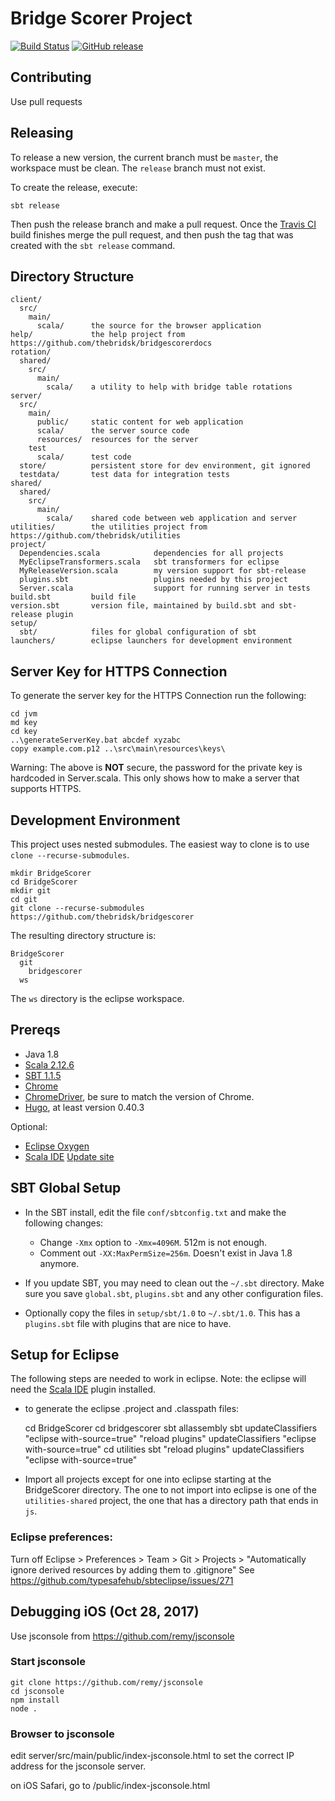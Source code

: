 # Bridge Scorer Project

[![Build Status](https://travis-ci.org/thebridsk/bridgescorer.svg?branch=master)](https://travis-ci.org/thebridsk/bridgescorer)
[![GitHub release](https://img.shields.io/github/release/thebridsk/bridgescorer.svg)]()

## Contributing

Use pull requests

## Releasing

To release a new version, the current branch must be `master`, the workspace must be clean.  The `release` branch must not exist.

To create the release, execute:

	sbt release

Then push the release branch and make a pull request.  Once the [Travis CI](https://travis-ci.org/thebridsk/bridgescorer) build finishes merge the pull request, and then push the tag that was created with the `sbt release` command.

## Directory Structure

    client/
      src/
        main/
          scala/      the source for the browser application
    help/             the help project from https://github.com/thebridsk/bridgescorerdocs
    rotation/
      shared/
        src/
          main/
            scala/    a utility to help with bridge table rotations
    server/
      src/
        main/
          public/     static content for web application
          scala/      the server source code
          resources/  resources for the server
        test
          scala/      test code
      store/          persistent store for dev environment, git ignored
      testdata/       test data for integration tests
    shared/
      shared/
        src/
          main/
            scala/    shared code between web application and server
    utilities/        the utilities project from https://github.com/thebridsk/utilities
    project/
      Dependencies.scala            dependencies for all projects
      MyEclipseTransformers.scala   sbt transformers for eclipse
      MyReleaseVersion.scala        my version support for sbt-release
      plugins.sbt                   plugins needed by this project
      Server.scala                  support for running server in tests
    build.sbt         build file
    version.sbt       version file, maintained by build.sbt and sbt-release plugin
    setup/
      sbt/            files for global configuration of sbt
    launchers/        eclipse launchers for development environment

## Server Key for HTTPS Connection

To generate the server key for the HTTPS Connection run the following:

	cd jvm
	md key
	cd key
	..\generateServerKey.bat abcdef xyzabc
	copy example.com.p12 ..\src\main\resources\keys\

Warning: The above is **NOT** secure, the password for the private key is hardcoded in Server.scala.
This only shows how to make a server that supports HTTPS.

## Development Environment

This project uses nested submodules.  The easiest way to clone is to use `clone --recurse-submodules`.

    mkdir BridgeScorer
    cd BridgeScorer
    mkdir git
    cd git
    git clone --recurse-submodules https://github.com/thebridsk/bridgescorer

The resulting directory structure is:

    BridgeScorer
      git
        bridgescorer
      ws

The `ws` directory is the eclipse workspace.

## Prereqs

- Java 1.8
- [Scala 2.12.6](http://www.scala-lang.org/)
- [SBT 1.1.5](http://www.scala-sbt.org/)
- [Chrome](https://www.google.com/chrome/)
- [ChromeDriver](https://sites.google.com/a/chromium.org/chromedriver/), be sure to match the version of Chrome.
- [Hugo](https://gohugo.io/), at least version 0.40.3

Optional:
- [Eclipse Oxygen](https://eclipse.org/)
- [Scala IDE](http://scala-ide.org/) [Update site](http://download.scala-ide.org/sdk/lithium/e46/scala211/stable/site)

## SBT Global Setup

- In the SBT install, edit the file `conf/sbtconfig.txt` and make the following changes:

  - Change `-Xmx` option to `-Xmx=4096M`.  512m is not enough.
  - Comment out `-XX:MaxPermSize=256m`.  Doesn't exist in Java 1.8 anymore.
    
- If you update SBT, you may need to clean out the `~/.sbt` directory.  Make sure you save `global.sbt`, `plugins.sbt` and any other configuration files.
- Optionally copy the files in `setup/sbt/1.0` to `~/.sbt/1.0`.  This has a `plugins.sbt` file with plugins that are nice to have.


## Setup for Eclipse

The following steps are needed to work in eclipse.  Note: the eclipse will need the [Scala IDE](http://scala-ide.org/) plugin installed.

- to generate the eclipse .project and .classpath files:

    cd BridgeScorer
    cd bridgescorer
    sbt allassembly
    sbt updateClassifiers "eclipse with-source=true" "reload plugins" updateClassifiers "eclipse with-source=true"
    cd utilities
    sbt "reload plugins" updateClassifiers "eclipse with-source=true"
    
- Import all projects except for one into eclipse starting at the BridgeScorer directory.  The one to not import into eclipse is one of the `utilities-shared` project, the one that has a directory path that ends in `js`.

### Eclipse preferences:

Turn off Eclipse > Preferences > Team > Git > Projects > "Automatically ignore derived resources by adding them to .gitignore"
See https://github.com/typesafehub/sbteclipse/issues/271

## Debugging iOS (Oct 28, 2017)

Use jsconsole from https://github.com/remy/jsconsole

### Start jsconsole

    git clone https://github.com/remy/jsconsole
    cd jsconsole
    npm install
    node .
 
### Browser to jsconsole

edit server/src/main/public/index-jsconsole.html to set the correct IP address for the jsconsole server.

on iOS Safari, go to /public/index-jsconsole.html

